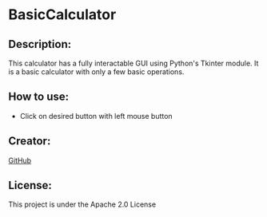 # BasicCalculator

## Description:
This calculator has a fully interactable GUI using Python's Tkinter module. It is a basic calculator with only a few basic operations.

## How to use:
- Click on desired button with left mouse button

## Creator:
[GitHub](https://github.com/shiahalan)

## License:
This project is under the Apache 2.0 License
